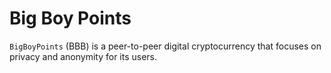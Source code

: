 # Big Boy Points
`BigBoyPoints` (BBB) is a peer-to-peer digital cryptocurrency that 
focuses on privacy and anonymity for its users.
